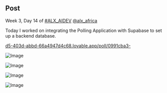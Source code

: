 ## Post

Week 3, Day 14 of [#ALX_AIDEV](https://x.com/hashtag/ALX_AIDEV?src=hashtag_click) [@alx_africa](https://x.com/alx_africa)

Today I worked on integrating the Polling Application with Supabase to set up a backend database.

[d5-403d-abbd-66a4947d4c68.lovable.app/poll/0991cba3-](https://t.co/OxYdn8wxWB)

![Image](https://pbs.twimg.com/media/GtSR79PbMAA8w8r?format=jpg&name=360x360)

![Image](https://pbs.twimg.com/media/GtSR-GibwAAgZyL?format=jpg&name=360x360)

![Image](https://pbs.twimg.com/media/GtSR_GMaUAAhrwR?format=jpg&name=360x360)

![Image](https://pbs.twimg.com/media/GtSR_4QbMAYiS4g?format=png&name=360x360)
